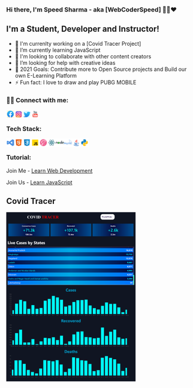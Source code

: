 
###  Hi there, I'm Speed Sharma - aka [WebCoderSpeed] 👨‍💻❤️



##  I'm a Student, Developer and Instructor!

- 🔭 I'm currenlty working on a [Covid Tracer Project]
- 🌱 I’m currently learning JavaScript
- 👯 I'm looking to collaborate with other content creators
- 🤔 I’m looking for help with creative ideas
- 🎯 2021 Goals: Contribute more to Open Source projects and Build our own E-Learning Platform
- ⚡ Fun fact: I love to draw and play PUBG MOBILE

###  🤝🏻 Connect with me:

[<img align='left' alt='webcoderspeed' width='22px' src='./facebook.svg'>][FaceBook]

[<img align='left' alt='webcoderspeed' width='22px' src='./instagram.svg'>][Instagram]

[<img align='left' alt='webcoderspeed' width='22px' src='./twitter.svg'>][Twitter]

[<img align='left' alt='webcoderspeed' width='22px' src='./youtube.gif'>][YouTube]

  <br>
  
###  Tech Stack:

<img align='left'  alt='visualstudiocode'  width='22px'  src  ='./icons8-visual-studio.svg'>
<img align='left'  alt='HTML5'  width='22px'  src  ='./icons8-html-5.svg'>
<img align='left'  alt='CSS3'  width='22px'  src  ='./icons8-css3.svg'>
<img align='left'  alt='JavaScript'  width='22px'  src='./icons8-javascript.svg'>
<img align='left'  alt='Sass'  width='22px'  src  ='./icons8-sass-avatar.svg'>
<img align='left'  alt='React JS'  width='22px'  src  ='./icons8-react.svg'>
<img align='left'  alt='Node JS'  width='22px'  src  ='./icons8-nodejs.svg'>
<img align='left'  alt='MySQL'  width='22px'  src  ='./icons8-mysql-logo.svg'>
<img align='left'  alt='Java'  width='22px'  src  ='./icons8-java.svg'>
<img align='left'  alt='Python'  width='22px'  src  ='./icons8-python.svg'>
<br>

###  Tutorial:

Join Me - [Learn Web Development] <br>

Join Us - [Learn JavaScript]

##  Covid Tracer

<img align='left'  alt='covid-tracer'  width='auto'  height='450px'  src='./covid-tracer.png'>

<br>

[FaceBook]:https://www.facebook.com/speed.sharma.37

[Instagram]:https://www.instagram.com/webcoderspeed

[Twitter]:https://twitter.com/webcoderspeed/

[YouTube]:https://www.youtube.com/channel/UCBdThR0hFPmNCru8gzUqzrQ

[ Learn Web Development]:https://www.youtube.com/watch?v=ZnOl2ZpW5Nc&list=PLc-nmwgF0f-9w-QMH_FE3lzyzD9vi3tyg

[Learn JavaScript]:https://www.youtube.com/watch?v=JT1qkkhIqBY&list=PLc-nmwgF0f-_G31K6skfZaEnmur5yQpb

